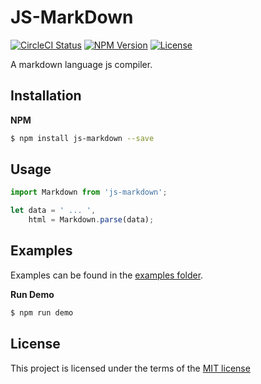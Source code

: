 # JS-MarkDown

[![CircleCI Status][circleci-image]][circleci-url]
[![NPM Version][npm-image]][npm-url]
[![License][license-image]][npm-url]

[circleci-image]: https://circleci.com/gh/fatalxiao/js-markdown.svg?style=shield&circle-token=:circle-token
[circleci-url]: https://circleci.com/gh/fatalxiao/js-markdown
[npm-image]: https://img.shields.io/npm/v/js-markdown.svg
[npm-url]: https://npmjs.org/package/js-markdown
[license-image]: https://img.shields.io/npm/l/js-markdown.svg

A markdown language js compiler.

## Installation

**NPM**

```bash
$ npm install js-markdown --save
```

## Usage

```js
import Markdown from 'js-markdown';

let data = ' ... ',
    html = Markdown.parse(data);
```

## Examples

Examples can be found in the
[examples folder](https://github.com/fatalxiao/js-markdown/tree/master/examples).

**Run Demo**

```bash
$ npm run demo
```

## License

This project is licensed under the terms of the
[MIT license](https://github.com/fatalxiao/js-markdown/blob/master/LICENSE)